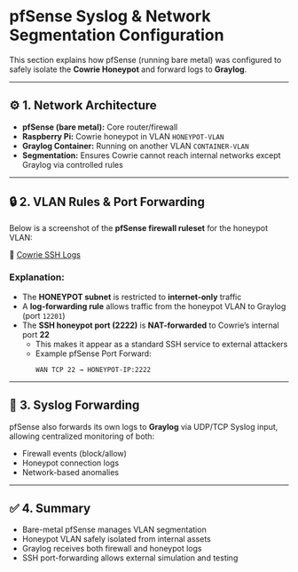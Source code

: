 #  pfSense Syslog & Network Segmentation Configuration

This section explains how pfSense (running bare metal) was configured to safely isolate the **Cowrie Honeypot** and forward logs to **Graylog**.

---

## ⚙️ 1. Network Architecture

- **pfSense (bare metal):** Core router/firewall
- **Raspberry Pi:** Cowrie honeypot in VLAN `HONEYPOT-VLAN`
- **Graylog Container:** Running on another VLAN `CONTAINER-VLAN`
- **Segmentation:** Ensures Cowrie cannot reach internal networks except Graylog via controlled rules

---

## 🔒 2. VLAN Rules & Port Forwarding

Below is a screenshot of the **pfSense firewall ruleset** for the honeypot VLAN:

🧱 [Cowrie SSH Logs](https://github.com/novella1010/pfsense-cowrie-graylog-setup/blob/main/cowrie%20ssh.png)

### Explanation:
- The **HONEYPOT subnet** is restricted to **internet-only** traffic
- A **log-forwarding rule** allows traffic from the honeypot VLAN to Graylog (port `12201`)
- The **SSH honeypot port (2222)** is **NAT-forwarded** to Cowrie’s internal port **22**
  - This makes it appear as a standard SSH service to external attackers  
  - Example pfSense Port Forward:
    ```
    WAN TCP 22 → HONEYPOT-IP:2222
    ```
---

## 🧩 3. Syslog Forwarding

pfSense also forwards its own logs to **Graylog** via UDP/TCP Syslog input, allowing centralized monitoring of both:
- Firewall events (block/allow)
- Honeypot connection logs
- Network-based anomalies

---

## ✅ 4. Summary

- Bare-metal pfSense manages VLAN segmentation  
- Honeypot VLAN safely isolated from internal assets  
- Graylog receives both firewall and honeypot logs  
- SSH port-forwarding allows external simulation and testing
